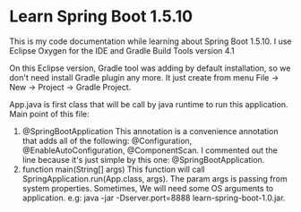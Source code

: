# Learn Spring Boot 1.5.10
This is my code documentation while learning about Spring Boot 1.5.10.
I use Eclipse Oxygen for the IDE and Gradle Build Tools version 4.1

On this Eclipse version, Gradle tool was adding by default installation, so we don't need install 
Gradle plugin any more. It just create from menu File -> New -> Project -> Gradle Project.

App.java is first class that will be call by java runtime to run this application. Main point
of this file:
1. @SpringBootApplication
	This annotation is a convenience annotation that adds all of the following:
	@Configuration, @EnableAutoConfiguration, @ComponentScan. I commented out the line because it's just simple by this one: @SpringBootApplication.
2. function main(String[] args)
	This function will call SpringApplication.run(App.class, args). The param args is passing from system properties.
	Sometimes, We will need some OS arguments to application. e.g: java -jar -Dserver.port=8888 learn-spring-boot-1.0.jar. 



